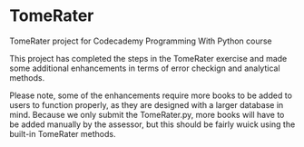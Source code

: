 # TomeRater
TomeRater project for Codecademy Programming With Python course

This project has completed the steps in the TomeRater exercise and made some additional enhancements in terms of error checkign and analytical methods.

Please note, some of the enhancements require more books to be added to users to function properly, as they are designed with a larger database in mind. Because we only submit the TomeRater.py, more books will have to be added manually by the assessor, but this should be fairly wuick using the built-in TomeRater methods.
